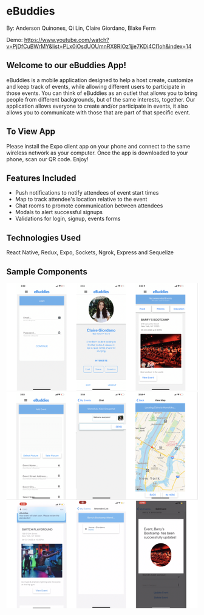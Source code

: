 # eBuddies

By: Anderson Quinones, Qi Lin, Claire Giordano, Blake Ferm

Demo: https://www.youtube.com/watch?v=PjDfCuBWrMY&list=PLx0iOsdUOUmnRX8RIOz1jje7KDi4CI1oh&index=14

## Welcome to our eBuddies App! 

eBuddies is a mobile application designed to help a host create, customize and keep track of events, while allowing different users to participate in those events. You can think of eBuddies as an outlet that allows you to bring people from different backgrounds, but of the same interests, together. Our application allows everyone to create and/or participate in events, it also allows you to communicate with those that are part of that specific event.

## To View App
Please install the Expo client app on your phone and connect to the same wireless network as your computer. Once the app is downloaded to your phone, scan our QR code. Enjoy!

## Features Included
* Push notifications to notify attendees of event start times
* Map to track attendee's location relative to the event
* Chat rooms to promote communication between attendees
* Modals to alert successful signups
* Validations for login, signup, events forms 

## Technologies Used 
React Native, Redux, Expo, Sockets, Ngrok, Express and Sequelize

## Sample Components
![Screenshot](./Frontend/assets/View1.PNG) 
![Screenshot](./Frontend/assets/View2.PNG)
![Screenshot](./Frontend/assets/View3.PNG)


